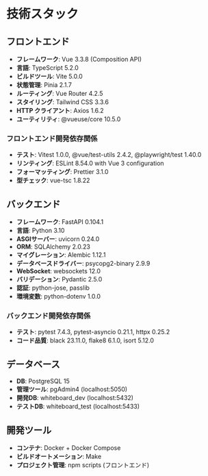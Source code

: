 # 技術スタック

## フロントエンド
- **フレームワーク**: Vue 3.3.8 (Composition API)
- **言語**: TypeScript 5.2.0
- **ビルドツール**: Vite 5.0.0
- **状態管理**: Pinia 2.1.7
- **ルーティング**: Vue Router 4.2.5
- **スタイリング**: Tailwind CSS 3.3.6
- **HTTP クライアント**: Axios 1.6.2
- **ユーティリティ**: @vueuse/core 10.5.0

### フロントエンド開発依存関係
- **テスト**: Vitest 1.0.0, @vue/test-utils 2.4.2, @playwright/test 1.40.0
- **リンティング**: ESLint 8.54.0 with Vue 3 configuration
- **フォーマッティング**: Prettier 3.1.0
- **型チェック**: vue-tsc 1.8.22

## バックエンド
- **フレームワーク**: FastAPI 0.104.1
- **言語**: Python 3.10
- **ASGIサーバー**: uvicorn 0.24.0
- **ORM**: SQLAlchemy 2.0.23
- **マイグレーション**: Alembic 1.12.1
- **データベースドライバー**: psycopg2-binary 2.9.9
- **WebSocket**: websockets 12.0
- **バリデーション**: Pydantic 2.5.0
- **認証**: python-jose, passlib
- **環境変数**: python-dotenv 1.0.0

### バックエンド開発依存関係
- **テスト**: pytest 7.4.3, pytest-asyncio 0.21.1, httpx 0.25.2
- **コード品質**: black 23.11.0, flake8 6.1.0, isort 5.12.0

## データベース
- **DB**: PostgreSQL 15
- **管理ツール**: pgAdmin4 (localhost:5050)
- **開発DB**: whiteboard_dev (localhost:5432)
- **テストDB**: whiteboard_test (localhost:5433)

## 開発ツール
- **コンテナ**: Docker + Docker Compose
- **ビルドオートメーション**: Make
- **プロジェクト管理**: npm scripts (フロントエンド)